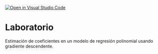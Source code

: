 [![Open in Visual Studio Code](https://classroom.github.com/assets/open-in-vscode-718a45dd9cf7e7f842a935f5ebbe5719a5e09af4491e668f4dbf3b35d5cca122.svg)](https://classroom.github.com/online_ide?assignment_repo_id=13054040&assignment_repo_type=AssignmentRepo)
# Laboratorio

Estimación de coeficientes en un modelo de regresión polinomial usando gradiente descendente.
